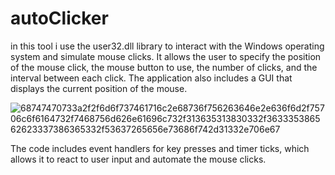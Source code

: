 # autoClicker
in this tool i use the user32.dll library to interact with the Windows operating system and simulate mouse clicks.
It allows the user to specify the position of the mouse click, the mouse button to use, the number of clicks,
and the interval between each click. The application also includes a GUI that displays the current position of the mouse.


![68747470733a2f2f6d6f737461716c2e68736f756263646e2e636f6d2f75706c6f6164732f7468756d626e61696c732f313635313830332f363335386562623337386365332f53637265656e73686f742d31332e706e67](https://user-images.githubusercontent.com/102421639/232114185-d660a9b4-b775-4fec-887d-60b9ceec2a13.png)





The code includes event handlers for key presses and timer ticks, which allows it to react to user input and automate the mouse clicks.
